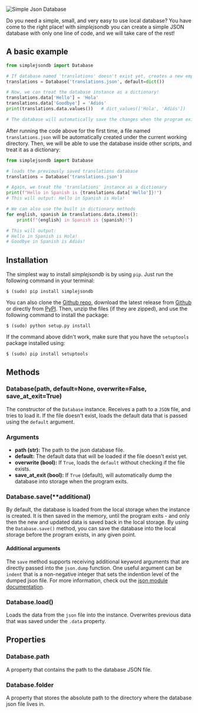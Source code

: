 ![Simple Json Database](/assets/banner.png)

Do you need a simple, small, and very easy to use local database? You have come
to the right place! with _simplejsondb_ you can create a simple JSON database with
only one line of code, and we will take care of the rest!

## A basic example

```python
from simplejsondb import Database

# If database named 'translations' doesn't exist yet, creates a new empty dict database
translations = Database('translations.json', default=dict())

# Now, we can treat the database instance as a dictionary!
translations.data['Hello'] = 'Hola'
translations.data['Goodbye'] = 'Adiós'
print(translations.data.values())   # dict_values(['Hola', 'Adiós'])

# The database will automatically save the changes when the program exits
```

After running the code above for the first time, a file named `translations.json`
will be automatically created under the current working directory. Then, we will
be able to use the database inside other scripts, and treat it as a dictionary:

```python
from simplejsondb import Database

# loads the previously saved translations database
translations = Database('translations.json')

# Again, we treat the 'translations' instance as a dictionary
print(f"Hello in Spanish is {translations.data['Hello']}!")
# This will output: Hello in Spanish is Hola!

# We can also use the built in dictionary methods
for english, spanish in translations.data.items():
    print(f"{english} in Spanish is {spanish}!")

# This will output:
# Hello in Spanish is Hola!
# Goodbye in Spanish is Adiós!
```

## Installation

The simplest way to install _simplejsondb_ is by using `pip`. Just run the following
command in your terminal:

```console
$ (sudo) pip install simplejsondb
```

You can also clone the [Github repo](https://github.com/RealA10N/simplejsondb),
download the latest release from [Github](https://github.com/RealA10N/simplejsondb/releases)
or directly from [PyPI](https://pypi.org/project/simplejsondb/#files). Then, unzip
the files (if they are zipped), and use the following command to install the package:

```console
$ (sudo) python setup.py install
```

If the command above didn't work, make sure that you have the `setuptools` package
installed using:

```console
$ (sudo) pip install setuptools
```

## Methods

### Database(path, default=None, overwrite=False, save_at_exit=True)

The constructor of the `Database` instance. Receives a path to a `JSON` file, and
tries to load it. If the file doesn't exist, loads the default data that is passed
using the `default` argument.

### Arguments

- **path (str):** The path to the json database file.
- **default:** The default data that will be loaded if the file doesn't exist yet.
- **overwrite (bool):** If `True`, loads the `default` without checking if the file exists.
- **save_at_exit (bool):** If `True` (default), will automatically dump the database
    into storage when the program exits.


### Database.save(**additional)

By default, the database is loaded from the local storage when the instance is
created. It is then saved in the memory, until the program exits - and only then
the new and updated data is saved back in the local storage. By using the
`Database.save()` method, you can save the database into the local storage before
the program exists, in any given point.

#### Additional arguments

The `save` method supports receiving additional keyword arguments that are directly
passed into the `json.dump` function. One useful argument can be `indent` that is
a non-negative integer that sets the indention level of the dumped json file. For
more information, check out the [json module documentation].

### Database.load()

Loads the data from the `json` file into the instance. Overwrites previous data that was
saved under the `.data` property.

## Properties

### Database.path

A property that contains the path to the database JSON file.

### Database.folder

A property that stores the absolute path to the directory where the database json
file lives in.

[json module documentation]: https://docs.python.org/3/library/json.html#json.dump
